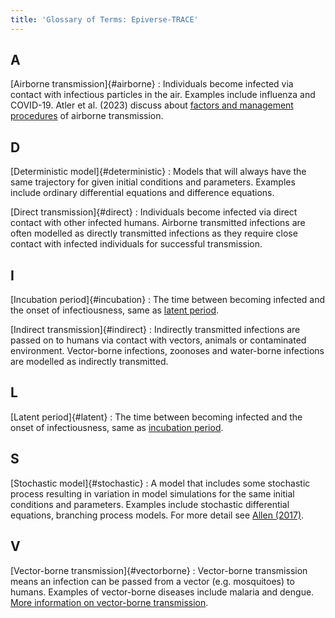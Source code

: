 ```yaml
---
title: 'Glossary of Terms: Epiverse-TRACE'
---
```


## A

[Airborne transmission]{#airborne}
: Individuals become infected via contact with infectious particles in the air. Examples include influenza and COVID-19. Atler et al. (2023) discuss about [factors and management procedures](https://www.ncbi.nlm.nih.gov/books/NBK531468/) of airborne transmission.

<!--  ## B -->

<!-- ## C -->

## D

[Deterministic model]{#deterministic}
: Models that will always have the same trajectory for given initial conditions and parameters. Examples include ordinary differential equations and difference equations. 

[Direct transmission]{#direct}
: Individuals become infected via direct contact with other infected humans. Airborne transmitted infections are often modelled as directly transmitted infections as they require close contact with infected individuals for successful transmission. 

<!-- ## E -->

<!-- ## F -->

<!-- ## G -->

<!-- ## H -->

## I 

[Incubation period]{#incubation}
: The time between becoming infected and the onset of infectiousness, same as [latent period](#latent).

[Indirect transmission]{#indirect}
: Indirectly transmitted infections are passed on to humans via contact with vectors, animals or contaminated environment. Vector-borne infections, zoonoses and water-borne infections are modelled as indirectly transmitted. 

<!-- ## J -->

<!-- ## K -->

## L

[Latent period]{#latent}
: The time between becoming infected and the onset of infectiousness, same as [incubation period](#incubation).


<!-- ## M -->

<!-- ## N -->

<!-- ## O -->

<!-- ## P -->

<!-- ## Q -->

<!-- ## R -->

## S

[Stochastic model]{#stochastic}
: A model that includes some stochastic process resulting in variation in model simulations for the same initial conditions and parameters. Examples include stochastic differential equations, branching process models. For more detail see [Allen (2017)](https://doi.org/10.1016/j.idm.2017.03.001).


<!-- ## T -->

<!-- ## U -->

## V

[Vector-borne transmission]{#vectorborne}
: Vector-borne transmission means an infection can be passed from a vector (e.g. mosquitoes) to humans. Examples of vector-borne diseases include malaria and dengue. [More information on vector-borne transmission](https://www.who.int/news-room/fact-sheets/detail/vector-borne-diseases).  


<!-- ## W -->

<!-- ## X -->

<!-- ## Y -->

<!-- ## Z -->

